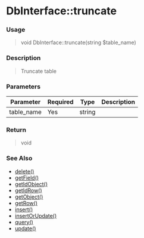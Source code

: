 
# DbInterface::truncate 

### Usage

> void DbInterface::truncate(string $table_name)

### Description

> Truncate table

### Parameters

Parameter | Required | Type | Description
------------- |------------- |------------- |------------- 
table_name | Yes | string |

### Return
> void 
### See Also

* [delete()](delete.md)
* [getField()](getfield.md)
* [getIdObject()](getidobject.md)
* [getIdRow()](getidrow.md)
* [getObject()](getobject.md)
* [getRow()](getrow.md)
* [insert()](insert.md)
* [insertOrUpdate()](insertorupdate.md)
* [query()](query.md)
* [update()](update.md)


